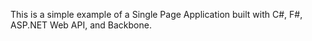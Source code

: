 This is a simple example of a Single Page Application built with C#, F#, ASP.NET Web API, and Backbone.
